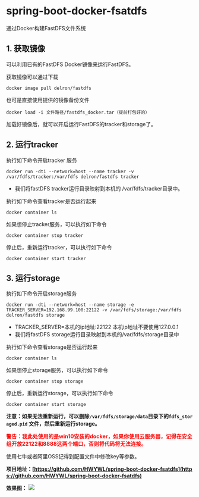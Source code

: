 # spring-boot-docker-fsatdfs
通过Docker构建FastDFS文件系统

## 1\. 获取镜像

可以利用已有的FastDFS Docker镜像来运行FastDFS。

获取镜像可以通过下载

    docker image pull delron/fastdfs

也可是直接使用提供的镜像备份文件

    docker load -i 文件路径/fastdfs_docker.tar（提前打包好的）

加载好镜像后，就可以开启运行FastDFS的tracker和storage了。

## <a name="t1" style="outline-style: initial; outline-width: 0px; color: rgb(78, 161, 219); cursor: pointer; word-break: break-all;"></a>2\. 运行tracker

执行如下命令开启tracker 服务

    docker run -dti --network=host --name tracker -v /var/fdfs/tracker:/var/fdfs delron/fastdfs tracker

*   我们将fastDFS tracker运行目录映射到本机的 /var/fdfs/tracker目录中。

执行如下命令查看tracker是否运行起来

    docker container ls

如果想停止tracker服务，可以执行如下命令

    docker container stop tracker

停止后，重新运行tracker，可以执行如下命令

    docker container start tracker

## <a name="t2" style="outline-style: initial; outline-width: 0px; color: rgb(78, 161, 219); cursor: pointer; word-break: break-all;"></a>3\. 运行storage

执行如下命令开启storage服务

    docker run -dti --network=host --name storage -e TRACKER_SERVER=192.168.99.100:22122 -v /var/fdfs/storage:/var/fdfs delron/fastdfs storage

*   TRACKER_SERVER=本机的ip地址:22122 本机ip地址不要使用127.0.0.1
*   我们将fastDFS storage运行目录映射到本机的/var/fdfs/storage目录中

执行如下命令查看storage是否运行起来

    docker container ls

如果想停止storage服务，可以执行如下命令

    docker container stop storage

停止后，重新运行storage，可以执行如下命令

    docker container start storage

<span style="outline-style: initial; outline-width: 0px; word-break: break-all; font-weight: 700;">注意：如果无法重新运行，可以删除`/var/fdfs/storage/data`目录下的`fdfs_storaged.pid` 文件，然后重新运行storage。</span>

<span style="outline-style: initial; outline-width: 0px; word-break: break-all; font-weight: 700;"><span style="letter-spacing: 0.2px;"><font color="#ff0000">警告：我此处使用的是win10安装的docker，如果你使用云服务器，记得在安全组开放22122和8888这两个端口，否则将代码将无法连接。</font></span></span>

使用七牛或者阿里OSS记得到配置文件中修改key等参数。


<span style="outline-style: initial; outline-width: 0px; word-break: break-all; font-weight: 700;">项目地址：[https://github.com/HWYWL/spring-boot-docker-fsatdfs](https://github.com/HWYWL/spring-boot-docker-fsatdfs)</span>

<span style="outline-style: initial; outline-width: 0px; word-break: break-all; font-weight: 700;">效果图：</span>
![](https://i.imgur.com/85uaJ0d.png)